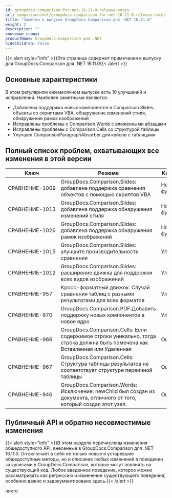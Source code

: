 ```yaml
---
id: groupdocs-comparison-for-net-16-11-0-release-notes
url: comparison/net/groupdocs-comparison-for-net-16-11-0-release-notes
title: "Заметки о выпуске GroupDocs.Comparison для .NET 16.11.0"
weight: 2
description: ""
ключевые слова:
productName: GroupDocs.Comparison для .NET
hideChildren: False
---
```

{{< alert style="info" >}}Эта страница содержит примечания к выпуску для GroupDocs.Comparison для .NET 16.11.0{{< /alert >}}

## Основные характеристики

В этом регулярном ежемесячном выпуске есть 10 улучшений и исправлений. Наиболее заметными являются:

* Добавлена поддержка новых компонентов в Comparison.Slides: объекты со скриптами VBA, обнаружение изменений стиля, обнаружение рамок изображений
* Исправлены проблемы с Comparison.Words с вложенными абзацами
* Исправлены проблемы с Comparison.Cells со структурой таблицы
* Улучшен ComparisonParagraphAbsorber для кейсов с таблицами

## Полный список проблем, охватывающих все изменения в этой версии

| Ключ | Резюме | Категория |
| --- | --- | --- |
| СРАВНЕНИЕ-1009 | GroupDocs.Comparison.Slides: добавлена поддержка сравнения объектов с помощью скриптов VBA | Новая функция |
| СРАВНЕНИЕ-1013 | GroupDocs.Comparison.Slides: добавлена поддержка обнаружения изменений стиля | Новая функция |
| СРАВНЕНИЕ-1026 | GroupDocs.Comparison.Slides: добавлена поддержка обнаружения рамок изображений | Новая функция |
| СРАВНЕНИЕ-1015 | GroupDocs.Comparison.Slides: улучшите производительность сравнения | Улучшение |
| СРАВНЕНИЕ-1012 | GroupDocs.Comparison.Slides: расширение движка для поддержки всех видов изображений | Улучшение |
| СРАВНЕНИЕ-957 | Кросс-форматный движок: Случай сравнения таблиц с разными результатами для всех форматов | Улучшение |
| СРАВНЕНИЕ-970 | GroupDocs.Comparison.PDF:Добавить поддержку новых компонентов в новое ядро | Улучшение |
| СРАВНЕНИЕ-966 | GroupDocs.Comparison.Cells: Если содержимое строки уникально, тогда строка должна быть помечена как Вставленная или Удаленная | Ошибка |
| СРАВНЕНИЕ-967 | GroupDocs.Comparison.Cells: Структура таблицы результатов не соответствует структуре первичной таблицы | Ошибка |
| СРАВНЕНИЕ-946 | GroupDocs.Comparison.Words: Исключение: newChild был создан из документа, отличного от того, который создал этот узел. | Ошибка |

  


## Публичный API и обратно несовместимые изменения

{{< alert style="info" >}}В этом разделе перечислены изменения общедоступного API, внесенные в GroupDocs.Comparison для .NET 16.11.0. Он включает в себя не только новые и устаревшие общедоступные методы, но и описание любых изменений в поведении за кулисами в GroupDocs.Comparison, которые могут повлиять на существующий код. Любое введенное поведение, которое можно рассматривать как регрессию и изменение существующего поведения, особенно важно и задокументировано здесь.{{< /alert >}}

никто

